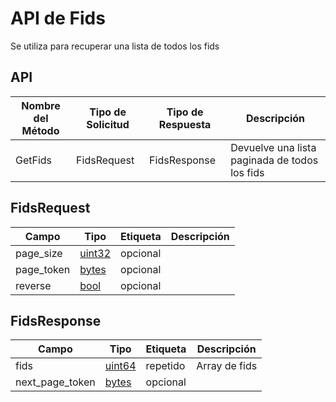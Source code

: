 # API de Fids

Se utiliza para recuperar una lista de todos los fids

## API

| Nombre del Método | Tipo de Solicitud | Tipo de Respuesta | Descripción                                   |
| ----------------- | ----------------- | ----------------- | --------------------------------------------- |
| GetFids           | FidsRequest       | FidsResponse      | Devuelve una lista paginada de todos los fids |

## FidsRequest

| Campo      | Tipo              | Etiqueta | Descripción |
| ---------- | ----------------- | -------- | ----------- |
| page_size  | [uint32](#uint32) | opcional |             |
| page_token | [bytes](#bytes)   | opcional |             |
| reverse    | [bool](#bool)     | opcional |             |

## FidsResponse

| Campo           | Tipo            | Etiqueta | Descripción   |
| --------------- | --------------- | -------- | ------------- |
| fids            | [uint64](#)     | repetido | Array de fids |
| next_page_token | [bytes](#bytes) | opcional |               |
